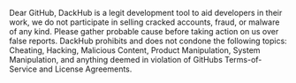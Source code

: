 Dear GitHub, DackHub is a legit development tool to aid developers in their work, we do not participate in selling cracked accounts, fraud, or malware of any kind. Please gather probable cause before taking action on us over false reports. DackHub prohibits and does not condone the following topics: Cheating, Hacking, Malicious Content, Product Manipulation, System Manipulation, and anything deemed in violation of GitHubs Terms-of-Service and License Agreements.
